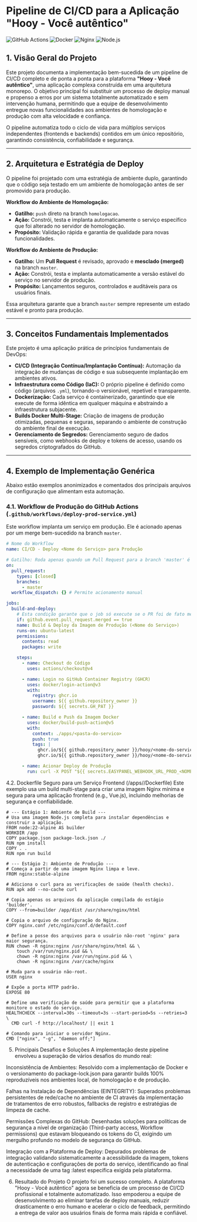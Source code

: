 # Pipeline de CI/CD para a Aplicação "Hooy - Você autêntico"

![GitHub Actions](https://img.shields.io/badge/GitHub_Actions-2088FF?style=for-the-badge&logo=githubactions&logoColor=white)
![Docker](https://img.shields.io/badge/Docker-2496ED?style=for-the-badge&logo=docker&logoColor=white)
![Nginx](https://img.shields.io/badge/nginx-009639?style=for-the-badge&logo=nginx&logoColor=white)
![Node.js](https://img.shields.io/badge/Node.js-339933?style=for-the-badge&logo=nodedotjs&logoColor=white)

## 1. Visão Geral do Projeto

Este projeto documenta a implementação bem-sucedida de um pipeline de CI/CD completo e de ponta a ponta para a plataforma **"Hooy - Você autêntico"**, uma aplicação complexa construída em uma arquitetura monorepo. O objetivo principal foi substituir um processo de deploy manual e propenso a erros por um sistema totalmente automatizado e sem intervenção humana, permitindo que a equipe de desenvolvimento entregue novas funcionalidades aos ambientes de homologação e produção com alta velocidade e confiança.

O pipeline automatiza todo o ciclo de vida para múltiplos serviços independentes (frontends e backends) contidos em um único repositório, garantindo consistência, confiabilidade e segurança.

---

## 2. Arquitetura e Estratégia de Deploy

O pipeline foi projetado com uma estratégia de ambiente duplo, garantindo que o código seja testado em um ambiente de homologação antes de ser promovido para produção.

**Workflow do Ambiente de Homologação:**
* **Gatilho:** `push` direto na branch `homologacao`.
* **Ação:** Constrói, testa e implanta automaticamente o serviço específico que foi alterado no servidor de homologação.
* **Propósito:** Validação rápida e garantia de qualidade para novas funcionalidades.

**Workflow do Ambiente de Produção:**
* **Gatilho:** Um **Pull Request** é revisado, aprovado e **mesclado (merged)** na branch `master`.
* **Ação:** Constrói, testa e implanta automaticamente a versão estável do serviço no servidor de produção.
* **Propósito:** Lançamentos seguros, controlados e auditáveis para os usuários finais.

Essa arquitetura garante que a branch `master` sempre represente um estado estável e pronto para produção.

---

## 3. Conceitos Fundamentais Implementados

Este projeto é uma aplicação prática de princípios fundamentais de DevOps:

-   **CI/CD (Integração Contínua/Implantação Contínua):** Automação da integração de mudanças de código e sua subsequente implantação em ambientes ativos.
-   **Infraestrutura como Código (IaC):** O próprio pipeline é definido como código (arquivos `.yml`), tornando-o versionável, repetível e transparente.
-   **Dockerização:** Cada serviço é containerizado, garantindo que ele execute de forma idêntica em qualquer máquina e abstraindo a infraestrutura subjacente.
-   **Builds Docker Multi-Stage:** Criação de imagens de produção otimizadas, pequenas e seguras, separando o ambiente de construção do ambiente final de execução.
-   **Gerenciamento de Segredos:** Gerenciamento seguro de dados sensíveis, como webhooks de deploy e tokens de acesso, usando os segredos criptografados do GitHub.

---

## 4. Exemplo de Implementação Genérica

Abaixo estão exemplos anonimizados e comentados dos principais arquivos de configuração que alimentam esta automação.

### 4.1. Workflow de Produção do GitHub Actions (`.github/workflows/deploy-prod-service.yml`)

Este workflow implanta um serviço em produção. Ele é acionado apenas por um merge bem-sucedido na branch `master`.

```yaml
# Nome do Workflow
name: CI/CD - Deploy <Nome do Serviço> para Produção

# Gatilho: Roda apenas quando um Pull Request para a branch 'master' é fechado e mesclado.
on:
  pull_request:
    types: [closed]
    branches:
      - master
  workflow_dispatch: {} # Permite acionamento manual

jobs:
  build-and-deploy:
    # Esta condição garante que o job só execute se o PR foi de fato mesclado.
    if: github.event.pull_request.merged == true
    name: Build & Deploy da Imagem de Produção (<Nome do Serviço>)
    runs-on: ubuntu-latest
    permissions:
      contents: read
      packages: write

    steps:
      - name: Checkout do Código
        uses: actions/checkout@v4

      - name: Login no GitHub Container Registry (GHCR)
        uses: docker/login-action@v3
        with:
          registry: ghcr.io
          username: ${{ github.repository_owner }}
          password: ${{ secrets.GH_PAT }}

      - name: Build e Push da Imagem Docker
        uses: docker/build-push-action@v5
        with:
          context: ./apps/<pasta-do-servico>
          push: true
          tags: |
            ghcr.io/${{ github.repository_owner }}/hooy/<nome-do-servico>:${{ github.sha }}
            ghcr.io/${{ github.repository_owner }}/hooy/<nome-do-servico>:latest

      - name: Acionar Deploy de Produção
        run: curl -X POST "${{ secrets.EASYPANEL_WEBHOOK_URL_PROD_<NOME_DO_SERVICO> }}" --fail
```
4.2. Dockerfile Seguro para um Serviço Frontend (/apps/<pasta-do-servico>/Dockerfile)
Este exemplo usa um build multi-stage para criar uma imagem Nginx mínima e segura para uma aplicação frontend (e.g., Vue.js), incluindo melhorias de segurança e confiabilidade.

```
# --- Estágio 1: Ambiente de Build ---
# Usa uma imagem Node.js completa para instalar dependências e construir a aplicação.
FROM node:22-alpine AS builder
WORKDIR /app
COPY package.json package-lock.json ./
RUN npm install
COPY . .
RUN npm run build

# --- Estágio 2: Ambiente de Produção ---
# Começa a partir de uma imagem Nginx limpa e leve.
FROM nginx:stable-alpine

# Adiciona o curl para as verificações de saúde (health checks).
RUN apk add --no-cache curl

# Copia apenas os arquivos da aplicação compilada do estágio 'builder'.
COPY --from=builder /app/dist /usr/share/nginx/html

# Copia o arquivo de configuração do Nginx.
COPY nginx.conf /etc/nginx/conf.d/default.conf

# Define a posse dos arquivos para o usuário não-root 'nginx' para maior segurança.
RUN chown -R nginx:nginx /usr/share/nginx/html && \
    touch /var/run/nginx.pid && \
    chown -R nginx:nginx /var/run/nginx.pid && \
    chown -R nginx:nginx /var/cache/nginx

# Muda para o usuário não-root.
USER nginx

# Expõe a porta HTTP padrão.
EXPOSE 80

# Define uma verificação de saúde para permitir que a plataforma monitore o estado do serviço.
HEALTHCHECK --interval=30s --timeout=3s --start-period=5s --retries=3 \
  CMD curl -f http://localhost/ || exit 1

# Comando para iniciar o servidor Nginx.
CMD ["nginx", "-g", "daemon off;"]
```

5. Principais Desafios e Soluções
A implementação deste pipeline envolveu a superação de vários desafios do mundo real:

Inconsistência de Ambientes: Resolvido com a implementação de Docker e o versionamento do package-lock.json para garantir builds 100% reproduzíveis nos ambientes local, de homologação e de produção.

Falhas na Instalação de Dependências (EINTEGRITY): Superados problemas persistentes de rede/cache no ambiente de CI através da implementação de tratamentos de erro robustos, fallbacks de registro e estratégias de limpeza de cache.

Permissões Complexas do GitHub: Desenhadas soluções para políticas de segurança a nível de organização (Third-party access, Workflow permissions) que estavam bloqueando os tokens do CI, exigindo um mergulho profundo no modelo de segurança do GitHub.

Integração com a Plataforma de Deploy: Depurados problemas de integração validando sistematicamente a acessibilidade da imagem, tokens de autenticação e configurações de porta do serviço, identificando ao final a necessidade de uma tag :latest específica exigida pela plataforma.

6. Resultado do Projeto
O projeto foi um sucesso completo. A plataforma "Hooy - Você autêntico" agora se beneficia de um processo de CI/CD profissional e totalmente automatizado. Isso empoderou a equipe de desenvolvimento ao eliminar tarefas de deploy manuais, reduzir drasticamente o erro humano e acelerar o ciclo de feedback, permitindo a entrega de valor aos usuários finais de forma mais rápida e confiável.
